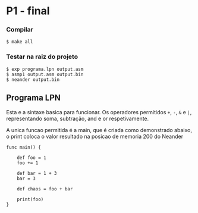 # P1 - final


### Compilar
```
$ make all
```


### Testar na raiz do projeto
```
$ exp programa.lpn output.asm
$ asmp1 output.asm output.bin
$ neander output.bin
```


## Programa LPN

Esta e a sintaxe basica para funcionar.
Os operadores permitidos `+`, `-`, `&` e `|`, representando soma, subtração, and e or respetivamente.

A unica funcao permitida é a main, que é criada como demonstrado abaixo, o print coloca o valor resultado na posicao de memoria 200 do Neander

```text
func main() {

    def foo = 1
    foo += 1

    def bar = 1 + 3
    bar = 3

    def chaos = foo + bar

    print(foo)
}
```

